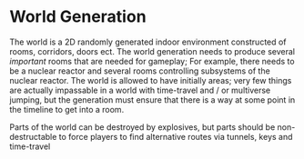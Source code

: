 # World Generation

The world is a 2D randomly generated indoor environment constructed of rooms, corridors, doors ect. The world generation needs to produce several *important* rooms that are needed for gameplay; For example, there needs to be a nuclear reactor and several rooms controlling subsystems of the nuclear reactor. The world is allowed to have initially areas; very few things are actually impassable in a world with time-travel and / or multiverse jumping, but the generation must ensure that there is a way at some point in the timeline to get into a room.

Parts of the world can be destroyed by explosives, but parts should be non-destructable to force players to find alternative routes via tunnels, keys and time-travel
